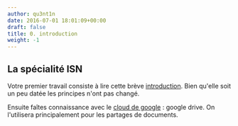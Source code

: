 ```yaml
---
author: qu3nt1n
date: 2016-07-01 18:01:09+00:00
draft: false
title: 0. introduction
weight: -1
---
```


## La spécialité ISN


Votre premier travail consiste à lire cette brève [introduction](http://qkzk.xyz/wp-content/uploads/2016/07/introduction.pdf). Bien qu'elle soit un peu datée les principes n'ont pas changé.

Ensuite faîtes connaissance avec le [cloud de google](http://qkzk.xyz/wp-content/uploads/2016/07/cloud-google.pdf) : google drive. On l'utilisera principalement pour les partages de documents.
